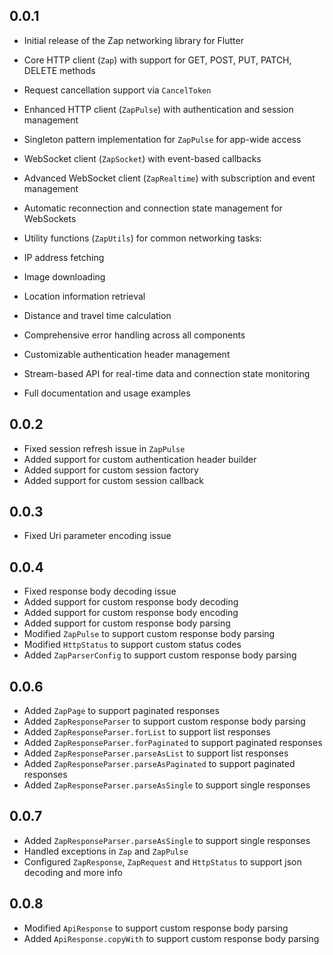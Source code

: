 ## 0.0.1

- Initial release of the Zap networking library for Flutter
- Core HTTP client (`Zap`) with support for GET, POST, PUT, PATCH, DELETE methods
- Request cancellation support via `CancelToken`
- Enhanced HTTP client (`ZapPulse`) with authentication and session management
- Singleton pattern implementation for `ZapPulse` for app-wide access
- WebSocket client (`ZapSocket`) with event-based callbacks
- Advanced WebSocket client (`ZapRealtime`) with subscription and event management
- Automatic reconnection and connection state management for WebSockets
- Utility functions (`ZapUtils`) for common networking tasks:

- IP address fetching
- Image downloading
- Location information retrieval
- Distance and travel time calculation



- Comprehensive error handling across all components
- Customizable authentication header management
- Stream-based API for real-time data and connection state monitoring
- Full documentation and usage examples

## 0.0.2

- Fixed session refresh issue in `ZapPulse`
- Added support for custom authentication header builder
- Added support for custom session factory
- Added support for custom session callback

## 0.0.3

- Fixed Uri parameter encoding issue

## 0.0.4

- Fixed response body decoding issue
- Added support for custom response body decoding
- Added support for custom response body encoding
- Added support for custom response body parsing
- Modified `ZapPulse` to support custom response body parsing
- Modified `HttpStatus` to support custom status codes
- Added `ZapParserConfig` to support custom response body parsing

## 0.0.6

- Added `ZapPage` to support paginated responses
- Added `ZapResponseParser` to support custom response body parsing
- Added `ZapResponseParser.forList` to support list responses
- Added `ZapResponseParser.forPaginated` to support paginated responses
- Added `ZapResponseParser.parseAsList` to support list responses
- Added `ZapResponseParser.parseAsPaginated` to support paginated responses
- Added `ZapResponseParser.parseAsSingle` to support single responses

## 0.0.7

- Added `ZapResponseParser.parseAsSingle` to support single responses
- Handled exceptions in `Zap` and `ZapPulse`
- Configured `ZapResponse`, `ZapRequest` and `HttpStatus` to support json decoding and more info

## 0.0.8

- Modified `ApiResponse` to support custom response body parsing
- Added `ApiResponse.copyWith` to support custom response body parsing